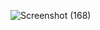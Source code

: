 ![Screenshot (168)](https://github.com/SatyaIndraDev/Buy-Now-BE/assets/112754841/d90a0f5f-78e8-4365-ba65-dfc2a515eedd)
